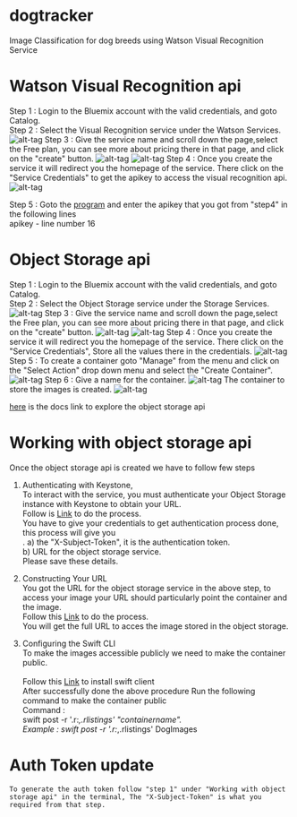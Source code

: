 # dogtracker
Image Classification for dog breeds using Watson Visual Recognition Service

# Watson Visual Recognition api

Step 1 : Login to the Bluemix account with the valid credentials, and goto Catalog.<br>
Step 2 : Select the Visual Recognition service under the Watson Services.
![alt-tag](https://github.com/shyampurk/dogtracker/blob/master/screenshots/Visualrecognition/vr1.png)
Step 3 : Give the service name and scroll down the page,select the Free plan, you can see more about pricing there in that page, and click on the "create" button.
![alt-tag](https://github.com/shyampurk/dogtracker/blob/master/screenshots/Visualrecognition/vr2.png)
![alt-tag](https://github.com/shyampurk/dogtracker/blob/master/screenshots/Visualrecognition/vr3.png)
Step 4 : Once you create the service it will redirect you the homepage of the service. There click on the "Service Credentials" to get the apikey to access the visual recognition api.
![alt-tag](https://github.com/shyampurk/dogtracker/blob/master/screenshots/Visualrecognition/vr4.png)

Step 5 : Goto the [program](https://github.com/shyampurk/dogtracker/blob/master/Block/main.js) and enter the apikey that you got from "step4" in the following lines<br>
	apikey - line number 16 <br>


# Object Storage api

Step 1 : Login to the Bluemix account with the valid credentials, and goto Catalog.<br>
Step 2 : Select the Object Storage service under the Storage Services.
![alt-tag](https://github.com/shyampurk/dogtracker/blob/master/screenshots/objectstorage/ob1.png)
Step 3 : Give the service name and scroll down the page,select the Free plan, you can see more about pricing there in that page, and click on the "create" button.
![alt-tag](https://github.com/shyampurk/dogtracker/blob/master/screenshots/objectstorage/ob2.png)
![alt-tag](https://github.com/shyampurk/dogtracker/blob/master/screenshots/objectstorage/ob3.png)
Step 4 : Once you create the service it will redirect you the homepage of the service. There click on the "Service Credentials", Store all the values there in the credentials.
![alt-tag](https://github.com/shyampurk/dogtracker/blob/master/screenshots/objectstorage/ob4.png)
Step 5 : To create a container goto "Manage" from the menu and click on the "Select Action" drop down menu and select the "Create Container".
![alt-tag](https://github.com/shyampurk/dogtracker/blob/master/screenshots/objectstorage/ob5.png)
Step 6 : Give a name for the container.
![alt-tag](https://github.com/shyampurk/dogtracker/blob/master/screenshots/objectstorage/ob6.png)
The container to store the images is created.
![alt-tag](https://github.com/shyampurk/dogtracker/blob/master/screenshots/objectstorage/ob7.png)



[here](https://console.ng.bluemix.net/docs/services/ObjectStorage/os_authenticate.html) is the docs link to explore the object storage api

# Working with object storage api

Once the object storage api is created we have to follow few steps 
1) Authenticating with Keystone,<br> 
	To interact with the service, you must authenticate your Object Storage instance with Keystone to obtain your URL.<br>
	Follow is  [Link](https://console.ng.bluemix.net/docs/services/ObjectStorage/os_authenticate.html) to do the process.<br>
	You have to give your credentials to get authentication process done, this process will give you<br>.
		a) the "X-Subject-Token", it is the authentication token.<br> 
		b) URL for the object storage service.<br>
	Please save these details.<br>	
	
2) Constructing Your URL <br>
	You got the URL for the object storage service in the above step, to access your image your URL should particularly point the container and the image.<br> 
	Follow this [Link](https://console.ng.bluemix.net/docs/services/ObjectStorage/os_constructing.html) to do the process.<br>
	You will get the full URL to acces the image stored in the object storage.<br>



3) Configuring the Swift CLI <br>
	To make the images accessible publicly we need to make the container public.<br>	
	Follow this [Link](https://console.ng.bluemix.net/docs/services/ObjectStorage/os_configuring.html) to install swift client<br>
	After successfully done the above procedure Run the following command to make the container public<br>
		Command :	
			swift post -r '.r:*,.rlistings' "containername".<br>
		Example :
			swift post -r '.r:*,.rlistings' DogImages <br>



# Auth Token update

	To generate the auth token follow "step 1" under "Working with object storage api" in the terminal, The "X-Subject-Token" is what you required from that step.
	

	
